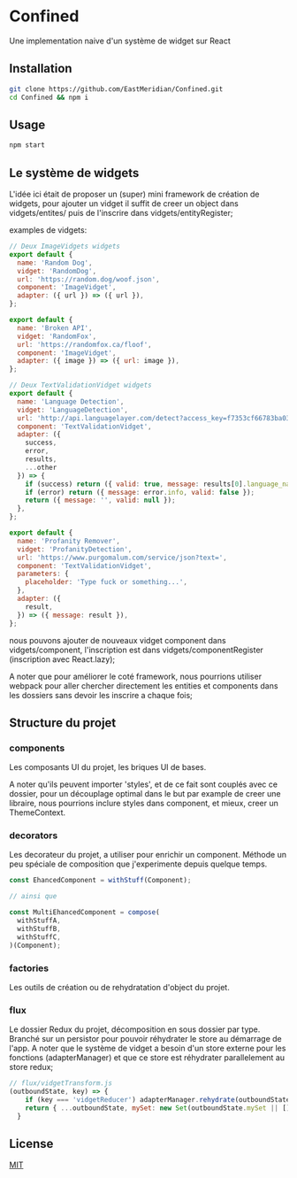 # Confined
Une implementation naive d'un système de widget sur React

## Installation

```bash
git clone https://github.com/EastMeridian/Confined.git
cd Confined && npm i 
```

## Usage

```bash
npm start
```

## Le système de widgets
L'idée ici était de proposer un (super) mini framework de création de widgets,
pour ajouter un vidget il suffit de creer un object dans vidgets/entites/ puis de l'inscrire dans vidgets/entityRegister;

examples de vidgets:

```javascript
// Deux ImageVidgets widgets
export default {
  name: 'Random Dog',
  vidget: 'RandomDog',
  url: 'https://random.dog/woof.json',
  component: 'ImageVidget',
  adapter: ({ url }) => ({ url }),
};

export default {
  name: 'Broken API',
  vidget: 'RandomFox',
  url: 'https://randomfox.ca/floof',
  component: 'ImageVidget',
  adapter: ({ image }) => ({ url: image }),
};

// Deux TextValidationVidget widgets
export default {
  name: 'Language Detection',
  vidget: 'LanguageDetection',
  url: 'http://api.languagelayer.com/detect?access_key=f7353cf66783ba03907d2481dec38256&query=',
  component: 'TextValidationVidget',
  adapter: ({
    success,
    error,
    results,
    ...other
  }) => {
    if (success) return ({ valid: true, message: results[0].language_name });
    if (error) return ({ message: error.info, valid: false });
    return ({ message: '', valid: null });
  },
};

export default {
  name: 'Profanity Remover',
  vidget: 'ProfanityDetection',
  url: 'https://www.purgomalum.com/service/json?text=',
  component: 'TextValidationVidget',
  parameters: {
    placeholder: 'Type fuck or something...',
  },
  adapter: ({
    result,
  }) => ({ message: result }),
};

```
nous pouvons ajouter de nouveaux vidget component dans vidgets/component, l'inscription est dans vidgets/componentRegister (inscription avec React.lazy);

A noter que pour améliorer le coté framework, nous pourrions utiliser webpack pour aller chercher directement les entities et components dans les dossiers sans devoir les inscrire a chaque fois;

## Structure du projet

### components
Les composants UI du projet, les briques UI de bases.

A noter qu'ils peuvent importer 'styles', et de ce fait sont couplés avec ce dossier, pour un découplage optimal dans le but par example de creer une libraire, nous pourrions inclure styles dans component, et mieux, creer un ThemeContext.
### decorators
Les decorateur du projet, a utiliser pour enrichir un component.
Méthode un peu spéciale de composition que j'experimente depuis quelque temps.
```javascript
const EhancedComponent = withStuff(Component);

// ainsi que 

const MultiEhancedComponent = compose(
  withStuffA,
  withStuffB,
  withStuffC,
)(Component);
```
### factories
Les outils de création ou de rehydratation d'object du projet.
### flux
Le dossier Redux du projet, décomposition en sous dossier par type.
Branché sur un persistor pour pouvoir réhydrater le store au démarrage de l'app.
A noter que le système de vidget a besoin d'un store externe pour les fonctions (adapterManager) et que ce store est réhydrater parallelement au store redux;

```javascript
// flux/vidgetTransform.js
(outboundState, key) => {
    if (key === 'vidgetReducer') adapterManager.rehydrate(outboundState);
    return { ...outboundState, mySet: new Set(outboundState.mySet || []) };
  }
```
## License
[MIT](https://choosealicense.com/licenses/mit/)